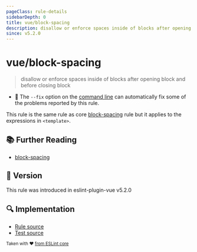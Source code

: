 ```yaml
---
pageClass: rule-details
sidebarDepth: 0
title: vue/block-spacing
description: disallow or enforce spaces inside of blocks after opening block and before closing block
since: v5.2.0
---
```

# vue/block-spacing

> disallow or enforce spaces inside of blocks after opening block and before closing block

- :wrench: The `--fix` option on the [command line](https://eslint.org/docs/user-guide/command-line-interface#fixing-problems) can automatically fix some of the problems reported by this rule.

This rule is the same rule as core [block-spacing] rule but it applies to the expressions in `<template>`.

## :books: Further Reading

- [block-spacing]

[block-spacing]: https://eslint.org/docs/rules/block-spacing

## :rocket: Version

This rule was introduced in eslint-plugin-vue v5.2.0

## :mag: Implementation

- [Rule source](https://github.com/vuejs/eslint-plugin-vue/blob/master/lib/rules/block-spacing.js)
- [Test source](https://github.com/vuejs/eslint-plugin-vue/blob/master/tests/lib/rules/block-spacing.js)

<sup>Taken with ❤️ [from ESLint core](https://eslint.org/docs/rules/block-spacing)</sup>
